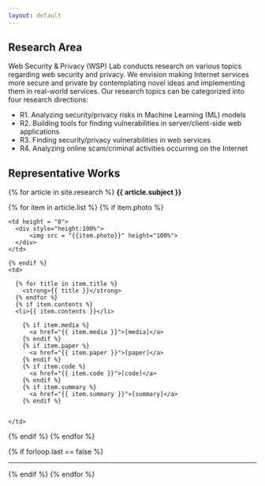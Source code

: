 ```yaml
---
layout: default
---
```



## Research Area
Web Security & Privacy (WSP) Lab  conducts research on various topics regarding web 
security and privacy. We envision making Internet services more secure and private
by contemplating novel ideas and implementing them in real-world services.
Our research topics can be categorized into four research directions:

- R1. Analyzing security/privacy risks in Machine Learning (ML) models
- R2. Building tools for finding vulnerabilities in server/client-side web applications
- R3. Finding security/privacy vulnerabilities in web services
- R4. Analyzing online scam/criminal activities  occurring on the Internet

## Representative Works
{% for article in site.research %}
  <strong> {{ article.subject }} </strong>
  
  <tr>
  {% for item in article.list %}
    {% if item.photo %} 
  
    <td height = "0">
      <div style="height:100%">
          <img src = "{{item.photo}}" height="100%">
      </div>
    </td>
    
    {% endif %}
    <td>
    
      {% for title in item.title %}
        <strong>{{ title }}</strong>
      {% endfor %}
      {% if item.contents %}
      <li>{{ item.contents }}</li>
      
        {% if item.media %}
          <a href="{{ item.media }}">[media]</a>
        {% endif %}
        {% if item.paper %}
          <a href="{{ item.paper }}">[paper]</a>
        {% endif %}
        {% if item.code %}
          <a href="{{ item.code }}">[code]</a>
        {% endif %}
        {% if item.summary %}
          <a href="{{ item.summary }}">[summary]</a>
        {% endif %}
      
    
    </td>
  
  {% endif %}
  {% endfor %}
  </tr>
  
{% if forloop.last == false %} <hr> {% endif %}
{% endfor %}      

<!--
<div class="posts">
  {% for post in site.posts %}
    <article class="post">
-->
<!--
      <h3><a href="{{ site.baseurl }}{{ post.url }}">{{ post.title }}</a></h3>
      <div class="entry">
        {{ post.excerpt }}
      </div>
-->
<!--
      <a href="{{ site.baseurl }}{{ post.url }}" class="read-more">Read More</a>
      -->
<!--
    </article>
  {% endfor %}
</div>
-->
